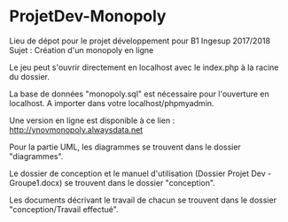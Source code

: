 # ProjetDev-Monopoly

Lieu de dépot pour le projet développement pour B1 Ingesup 2017/2018
Sujet : Création d'un monopoly en ligne

Le jeu peut s'ouvrir directement en localhost avec le index.php à la racine du dossier.

La base de données "monopoly.sql" est nécessaire pour l'ouverture en localhost. A importer dans votre localhost/phpmyadmin.

Une version en ligne est disponible à ce lien : http://ynovmonopoly.alwaysdata.net

Pour la partie UML, les diagrammes se trouvent dans le dossier "diagrammes".

Le dossier de conception et le manuel d'utilisation (Dossier Projet Dev - Groupe1.docx) se trouvent dans le dossier "conception".

Les documents décrivant le travail de chacun se trouvent dans le dossier "conception/Travail effectué".